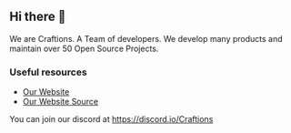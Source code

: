 ## Hi there 👋

We are Craftions. A Team of developers. We develop many products and maintain over 50 Open Source Projects.

### Useful resources

- [Our Website](https://craftions.net)
- [Our Website Source](https://github.com/CraftionsMC/craftions.net)

You can join our discord at https://discord.io/Craftions
